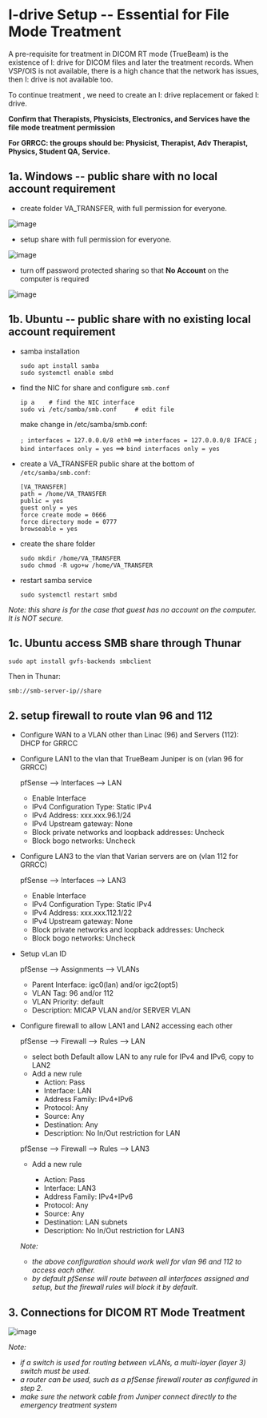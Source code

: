 # I-drive Setup -- Essential for File Mode Treatment

A pre-requisite for treatment in DICOM RT mode (TrueBeam) is the existence of I: drive for
DICOM files and later the treatment records. 
When VSP/OIS is not available, there is a high chance that the network has issues, then I: drive is not available too. 

To continue treatment , we need to create an I: drive replacement or faked I: drive.

**Confirm that Therapists, Physicists, Electronics, and Services have the file mode treatment permission**

**For GRRCC: the groups should be: Physicist, Therapist, Adv Therapist, Physics, Student QA, Service.**

## 1a. Windows -- public share with no local account requirement

* create folder VA_TRANSFER, with full permission for everyone. 

![image](images/VA_TRANS%20Permission.png)


* setup share with full permission for everyone. 

![image](images/VA_TRANS%20Properties.png)

* turn off password protected sharing so that **No Account** on the computer is required

![image](images/VA_TRANS%20Sharing%20Settings.png)


## 1b. Ubuntu -- public share with no existing local account requirement

* samba installation 

  ```
  sudo apt install samba
  sudo systemctl enable smbd
  ```

* find the NIC for share and configure `smb.conf`
  ```
  ip a    # find the NIC interface
  sudo vi /etc/samba/smb.conf     # edit file
  ```

  make change in /etc/samba/smb.conf:
  
  `; interfaces = 127.0.0.0/8 eth0` ==> `interfaces = 127.0.0.0/8 IFACE`
  `; bind interfaces only = yes`  ==> `bind interfaces only = yes`
  

* create a VA_TRANSFER public share at the bottom of `/etc/samba/smb.conf`:

  ```
  [VA_TRANSFER]
  path = /home/VA_TRANSFER
  public = yes
  guest only = yes
  force create mode = 0666
  force directory mode = 0777
  browseable = yes
  ```

* create the share folder
 
  ```
  sudo mkdir /home/VA_TRANSFER
  sudo chmod -R ugo+w /home/VA_TRANSFER
  ```

* restart samba service 

  ```
  sudo systemctl restart smbd
  ```

_Note: this share is for the case that guest has no account on the computer. It is NOT secure._

## 1c. Ubuntu access SMB share through Thunar

```
sudo apt install gvfs-backends smbclient
```

Then in Thunar: 

```
smb://smb-server-ip//share
```

## 2. setup firewall to route vlan 96 and 112

* Configure WAN to a VLAN other than Linac (96) and Servers (112): DHCP for GRRCC
  
* Configure LAN1 to the vlan that TrueBeam Juniper is on (vlan 96 for GRRCC)

  pfSense --> Interfaces --> LAN

  - Enable Interface
  - IPv4 Configuration Type: Static IPv4
  - IPv4 Address: xxx.xxx.96.1/24
  - IPv4 Upstream gateway: None
  - Block private networks and loopback addresses: Uncheck
  - Block bogo networks: Uncheck
 
* Configure LAN3 to the vlan that Varian servers are on (vlan 112 for GRRCC)

  pfSense --> Interfaces --> LAN3

  - Enable Interface
  - IPv4 Configuration Type: Static IPv4
  - IPv4 Address: xxx.xxx.112.1/22
  - IPv4 Upstream gateway: None
  - Block private networks and loopback addresses: Uncheck
  - Block bogo networks: Uncheck

* Setup vLan ID

  pfSense --> Assignments --> VLANs

  - Parent Interface: igc0(lan) and/or igc2(opt5) 
  - VLAN Tag: 96 and/or 112
  - VLAN Priority: default
  - Description: MICAP VLAN and/or SERVER VLAN

* Configure firewall to allow LAN1 and LAN2 accessing each other

  pfSense --> Firewall --> Rules --> LAN

  - select both Default allow LAN to any rule for IPv4 and IPv6, copy to LAN2
  - Add a new rule
    * Action: Pass
    * Interface: LAN
    * Address Family: IPv4+IPv6
    * Protocol: Any
    * Source: Any
    * Destination: Any
    * Description: No In/Out restriction for LAN
   
  pfSense --> Firewall --> Rules --> LAN3

  - Add a new rule
 
    * Action: Pass
    * Interface: LAN3
    * Address Family: IPv4+IPv6
    * Protocol: Any
    * Source: Any
    * Destination: LAN subnets
    * Description: No In/Out restriction for LAN3

  _Note:_
  * _the above configuration should work well for vlan 96 and 112 to access each other._
  * _by default pfSense will route between all interfaces assigned and setup, but the firewall rules will block it by default._

## 3. Connections for DICOM RT Mode Treatment

![image](images/Tx%20Network%20Layout.png)

_Note:_
* _if a switch is used for routing between vLANs, a multi-layer (layer 3) switch must be used._
* _a router can be used, such as a pfSense firewall router as configured in step 2._
* _make sure the network cable from Juniper connect directly to the emergency treatment system_

